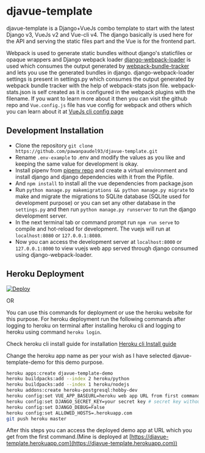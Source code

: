 # djavue-template

djavue-template is a Django+VueJs combo template to start with the latest Django v3, VueJs v2 and Vue-cli v4. The django basically is used here for the API and serving the static files part and the Vue is for the frontend part. 

Webpack is used to generate static bundles without django's staticfiles or opaque wrappers and Django webpack loader [django-webpack-loader](https://github.com/owais/django-webpack-loader) is used which consumes the output generated by [webpack-bundle-tracker](https://github.com/owais/webpack-bundle-tracker) and lets you use the generated bundles in django. django-webpack-loader settings is present in settings.py which consumes the output generated by webpack bundle tracker with the help of webpack-stats json file. webpack-stats.json is self created as it is configured in the webpack plugins with the filename. If you want to learn more about it then you can visit the github repo and  `Vue.config.js` file has vue config for webpack and others which you can learn about it at [VueJs cli config page](https://cli.vuejs.org/config/)

## Development Installation

- Clone the repository
`git clone https://github.com/pawanpaudel93/djavue-template.git`
- Rename `.env-example` to .env and modify the values as you like and keeping the same value for development is okay.
- Install pipenv from [pipenv repo](https://github.com/pypa/pipenv) and create 
a virtual environment and install django and django dependencies with it from the Pipfile.
- And `npm install` to install all the vue dependencies from package.json
- Run `python manage.py makemigrations && python manage.py migrate` to make and migrate the migrations to SQLite database (SQLite used for development purpose) or you can set any other database in the `settings.py` and then run `python manage.py runserver` to run the django development server.
- In the next terminal tab or command prompt run `npm run serve` to compile and hot-reload for development. The vuejs will run at `localhost:8080` or `127.0.0.1:8080`.
- Now you can access the development server at `localhost:8000` or `127.0.0.1:8000` to view vuejs web app served through django consumed using django-webpack-loader.

## Heroku Deployment

[![Deploy](https://www.herokucdn.com/deploy/button.svg)](https://heroku.com/deploy?template=https://github.com/pawanpaudel93/djavue-template/tree/master)

OR

You can use this commands for deployment or use the heroku website for this purpose. For heroku deployment run the following commands after logging to heroku on terminal after installing heroku cli and logging to heroku using command `heroku login`.

Check heroku cli install guide for installation [Heroku cli Install guide](https://devcenter.heroku.com/articles/heroku-cli)

Change the heroku app name as per your wish as I have selected djavue-template-demo for this demo purpose.
```bash
heroku apps:create djavue-template-demo
heroku buildpacks:add --index 2 heroku/python
heroku buildpacks:add --index 1 heroku/nodejs
heroku addons:create heroku-postgresql:hobby-dev
heroku config:set VUE_APP_BASEURL=heroku web app URL from first command without http/https
heroku config:set DJANGO_SECRET_KEY=your secret key # secret key without space or with space enclosed with inverted commas
heroku config:set DJANGO_DEBUG=False
heroku config:set ALLOWED_HOSTS=.herokuapp.com
git push heroku master
```
After this steps you can access the deployed demo app at URL which you get from the first command.(Mine is deployed at [https://djavue-template.herokuapp.com](https://djavue-template.herokuapp.com))
